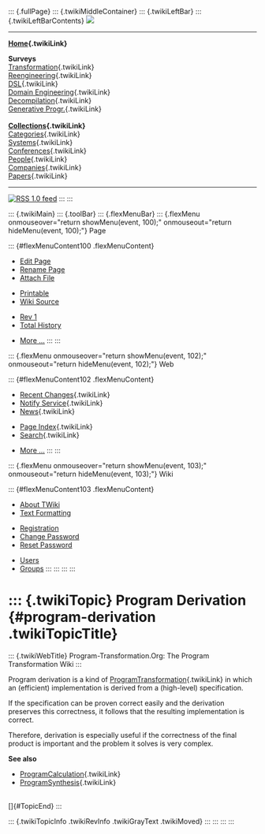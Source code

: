 ::: {.fullPage}
::: {.twikiMiddleContainer}
::: {.twikiLeftBar}
::: {.twikiLeftBarContents}
![](../pub/transformation.gif)

------------------------------------------------------------------------

**[Home](WebHome){.twikiLink}**

**Surveys**\
[Transformation](ProgramTransformation){.twikiLink}\
[Reengineering](ReengineeringWiki){.twikiLink}\
[DSL](DomainSpecificLanguages){.twikiLink}\
[Domain Engineering](DomainEngineering){.twikiLink}\
[Decompilation](DeCompilation){.twikiLink}\
[Generative Progr.](GenerativeProgrammingWiki){.twikiLink}\
\
**[Collections](CategoryCollection){.twikiLink}**\
[Categories](CategoryCategory){.twikiLink}\
[Systems](TransformationSystems){.twikiLink}\
[Conferences](TransformationConferences){.twikiLink}\
[People](TransformationPeople){.twikiLink}\
[Companies](TransformationCompanies){.twikiLink}\
[Papers](CategoryPaper){.twikiLink}

------------------------------------------------------------------------

[![](../pub/rss.gif "RSS 1.0 feed")](WebRss@skin=rss)
:::
:::

::: {.twikiMain}
::: {.toolBar}
::: {.flexMenuBar}
::: {.flexMenu onmouseover="return showMenu(event, 100);" onmouseout="return hideMenu(event, 100);"}
Page

::: {#flexMenuContent100 .flexMenuContent}
-   [Edit
    Page](http://www.program-transformation.org/edit/Transform/ProgramDerivation?t=1536826536)
-   [Rename
    Page](http://www.program-transformation.org/rename/Transform/ProgramDerivation)
-   [Attach
    File](http://www.program-transformation.org/attach/Transform/ProgramDerivation)

<!-- -->

-   [Printable](http://www.program-transformation.org/view/Transform/ProgramDerivation?skin=print.pattern)
-   [Wiki
    Source](http://www.program-transformation.org/view/Transform/ProgramDerivation?skin=text&raw=on&contenttype=text/plain)

<!-- -->

-   [Rev
    1](http://www.program-transformation.org/view/Transform/ProgramDerivation?rev=1.1)
-   [Total
    History](http://www.program-transformation.org/rdiff/Transform/ProgramDerivation)

<!-- -->

-   [More
    \...](http://www.program-transformation.org/oops/Transform/ProgramDerivation?template=oopsmore&param1=1.1&param2=1.1)
:::
:::

::: {.flexMenu onmouseover="return showMenu(event, 102);" onmouseout="return hideMenu(event, 102);"}
Web

::: {#flexMenuContent102 .flexMenuContent}
-   [Recent Changes](WebChanges){.twikiLink}
-   [Notify Service](WebNotify){.twikiLink}
-   [News](WebNews){.twikiLink}

<!-- -->

-   [Page Index](WebIndex){.twikiLink}
-   [Search](WebSearch){.twikiLink}

<!-- -->

-   [More
    \...](http://www.program-transformation.org/oops/Transform/ProgramDerivation?template=oopsmore&param1=1.1&param2=1.1)
:::
:::

::: {.flexMenu onmouseover="return showMenu(event, 103);" onmouseout="return hideMenu(event, 103);"}
Wiki

::: {#flexMenuContent103 .flexMenuContent}
-   [About
    TWiki](http://www.program-transformation.org/view/TWiki/WebHome)
-   [Text
    Formatting](http://www.program-transformation.org/view/TWiki/TextFormattingRules)

<!-- -->

-   [Registration](http://www.program-transformation.org/view/TWiki/TWikiRegistration)
-   [Change
    Password](http://www.program-transformation.org/view/TWiki/ChangePassword)
-   [Reset
    Password](http://www.program-transformation.org/view/TWiki/ResetPassword)

<!-- -->

-   [Users](http://www.program-transformation.org/view/Main/TWikiUsers)
-   [Groups](http://www.program-transformation.org/view/Main/TWikiGroups)
:::
:::
:::
:::

::: {.twikiTopic}
Program Derivation {#program-derivation .twikiTopicTitle}
==================

::: {.twikiWebTitle}
Program-Transformation.Org: The Program Transformation Wiki
:::

Program derivation is a kind of
[ProgramTransformation](ProgramTransformation){.twikiLink} in which an
(efficient) implementation is derived from a (high-level) specification.

If the specification can be proven correct easily and the derivation
preserves this correctness, it follows that the resulting implementation
is correct.

Therefore, derivation is especially useful if the correctness of the
final product is important and the problem it solves is very complex.

**See also**

-   [ProgramCalculation](ProgramCalculation){.twikiLink}
-   [ProgramSynthesis](ProgramSynthesis){.twikiLink}

\
[]{#TopicEnd}
:::

::: {.twikiTopicInfo .twikiRevInfo .twikiGrayText .twikiMoved}
:::
:::
:::
:::
